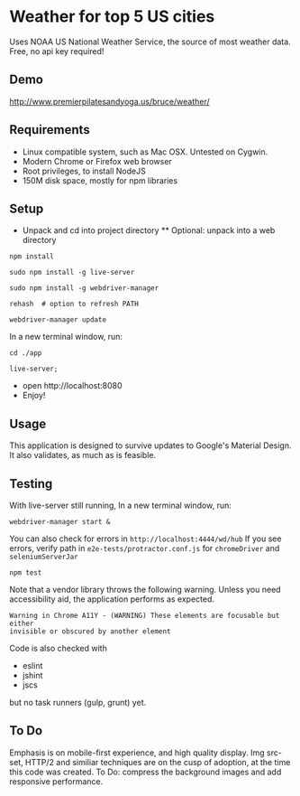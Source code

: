 # Weather for top 5 US cities

Uses NOAA US National Weather Service, the source of most weather data.
Free, no api key required!

## Demo

http://www.premierpilatesandyoga.us/bruce/weather/

## Requirements

* Linux compatible system, such as Mac OSX. Untested on Cygwin.
* Modern Chrome or Firefox web browser
* Root privileges, to install NodeJS
* 150M disk space, mostly for npm libraries

## Setup

* Unpack and cd into project directory
** Optional: unpack into a web directory

```npm install```

```sudo npm install -g live-server```

```sudo npm install -g webdriver-manager```

```rehash  # option to refresh PATH```

```webdriver-manager update```

In a new terminal window, run:

```cd ./app```

```live-server;```

* open http://localhost:8080
* Enjoy!

## Usage

This application is designed to survive updates to Google's Material Design.
It also validates, as much as is feasible.

## Testing

With live-server still running, In a new terminal window, run:

```webdriver-manager start &```

You can also check for errors in `http://localhost:4444/wd/hub`
If you see errors, verify path in `e2e-tests/protractor.conf.js` 
for `chromeDriver` and `seleniumServerJar`

```npm test```

Note that a vendor library throws the following warning. Unless you need 
accessibility aid, the application performs as expected.

```
Warning in Chrome A11Y - (WARNING) These elements are focusable but either 
invisible or obscured by another element
```

Code is also checked with

* eslint
* jshint
* jscs

but no task runners (gulp, grunt) yet.

## To Do

Emphasis is on mobile-first experience, and high quality display.
Img src-set, HTTP/2 and similiar techniques are on the cusp of adoption, at 
the time this code was created.
To Do: compress the background images and add responsive performance. 
